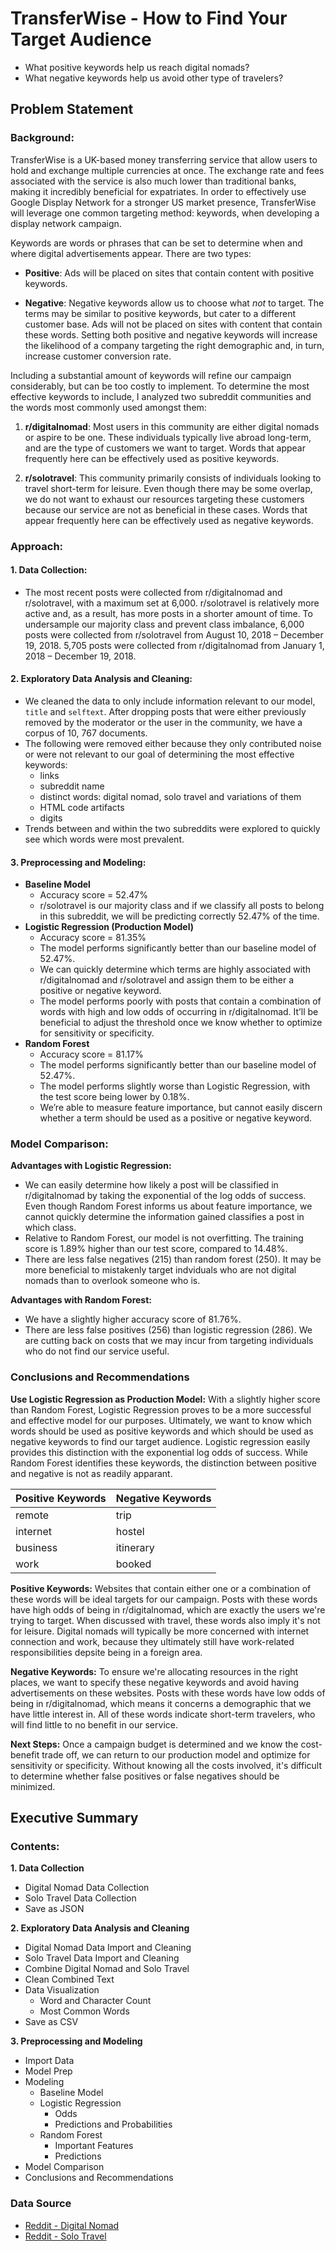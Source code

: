 # TransferWise - How to Find Your Target Audience
-  What positive keywords help us reach digital nomads?
-  What negative keywords help us avoid other type of travelers?

## Problem Statement
### Background: 

TransferWise is a UK-based money transferring service that allow users to hold and exchange multiple currencies at once. The exchange rate and fees associated with the service is also much lower than traditional banks, making it incredibly beneficial for expatriates. In order to effectively use Google Display Network for a stronger US market presence, TransferWise will leverage one common targeting method: keywords, when developing a display network campaign. 

Keywords are words or phrases that can be set to determine when and where digital advertisements appear. There are two types: 
-	**Positive**: Ads will be placed on sites that contain content with positive keywords.

-	**Negative**: Negative keywords allow us to choose what *not* to target. The terms may be similar to positive keywords, but cater to a different customer base.  Ads will not be placed on sites with content that contain these words.
Setting both positive and negative keywords will increase the likelihood of a company targeting the right demographic and, in turn, increase customer conversion rate.  

Including a substantial amount of keywords will refine our campaign considerably, but can be too costly to implement. To determine the most effective keywords to include, I analyzed two subreddit communities and the words most commonly used amongst them:

1. **r/digitalnomad**: Most users in this community are either digital nomads or aspire to be one. These individuals typically live abroad long-term, and are the type of customers we want to target. Words that appear frequently here can be effectively used as positive keywords.

2.	**r/solotravel**: This community primarily consists of individuals looking to travel short-term for leisure. Even though there may be some overlap, we do not want to exhaust our resources targeting these customers because our service are not as beneficial in these cases.  Words that appear frequently here can be effectively used as negative keywords. 

### Approach:
#### 1.	Data Collection:
-  The most recent posts were collected from r/digitalnomad and r/solotravel, with a maximum set at 6,000. r/solotravel is relatively more active and, as a result, has more posts in a shorter amount of time. To undersample our majority class and prevent class imbalance, 6,000 posts were collected from r/solotravel from August 10, 2018 – December 19, 2018. 5,705 posts were collected from r/digitalnomad from January 1, 2018 – December 19, 2018. 

#### 2.	Exploratory Data Analysis and Cleaning:
-	We cleaned the data to only include information relevant to our model, `title` and `selftext`. After dropping posts that were either previously removed by the moderator or the user in the community, we have a corpus of 10, 767 documents. 
-	The following were removed either because they only contributed noise or were not relevant to our goal of determining the most effective keywords:
    -  links
    -  subreddit name
    -  distinct words: digital nomad, solo travel and variations of them
    -  HTML code artifacts
    -  digits
-	Trends between and within the two subreddits were explored to quickly see which words were most prevalent. 

#### 3.	Preprocessing and Modeling:
-	**Baseline Model**
    -  Accuracy score = 52.47% 
    -  r/solotravel is our majority class and if we classify all posts to belong in this subreddit, we will be predicting correctly 52.47% of the time.
-	**Logistic Regression (Production Model)**
    -  Accuracy score = 81.35%
    -  The model performs significantly better than our baseline model of 52.47%.
    -  We can quickly determine which terms are highly associated with r/digitalnomad and r/solotravel and assign them to be either a positive or negative keyword. 
    -  The model performs poorly with posts that contain a combination of words with high and low odds of occurring in r/digitalnomad.  It’ll be beneficial to adjust the threshold once we know whether to optimize for sensitivity or specificity. 
-	**Random Forest**
    -  Accuracy score = 81.17%
    -  The model performs significantly better than our baseline model of 52.47%. 
    -  The model performs slightly worse than Logistic Regression, with the test score being lower by 0.18%.
    -  We’re able to measure feature importance, but cannot easily discern whether a term should be used as a positive or negative keyword. 

### Model Comparison:
**Advantages with Logistic Regression:**
-  We can easily determine how likely a post will be classified in r/digitalnomad by taking the exponential of the log odds of success. Even though Random Forest informs us about feature importance, we cannot quickly determine the information gained classifies a post in which class. 
-  Relative to Random Forest, our model is not overfitting. The training score is 1.89% higher than our test score, compared to 14.48%. 
-  There are less false negatives (215) than random forest (250). It may be more beneficial to mistakenly target indviduals who are not digital nomads than to overlook someone who is.

**Advantages with Random Forest:**
-  We have a slightly higher accuracy score of 81.76%. 
-  There are less false positives (256) than logistic regression (286). We are cutting back on costs that we may incur from targeting individuals who do not find our service useful.

### Conclusions and Recommendations

**Use Logistic Regression as Production Model:** With a slightly higher score than Random Forest, Logistic Regression proves to be a more successful and effective model for our purposes. Ultimately, we want to know which words should be used as positive keywords and which should be used as negative keywords to find our target audience. Logistic regression easily provides this distinction with the exponential log odds of success. While Random Forest identifies these keywords, the distinction between positive and negative is not as readily apparant. 

|Positive Keywords|Negative Keywords|
|---|---|
|remote|trip|
|internet|hostel|
|business|itinerary|
|work|booked|

**Positive Keywords:** Websites that contain either one or a combination of these words will be ideal targets for our campaign. Posts with these words have high odds of being in r/digitalnomad, which are exactly the users we're trying to target. When discussed with travel, these words also imply it's not for leisure. Digital nomads will typically be more concerned with internet connection and work, because they ultimately still have work-related responsibilities depsite being in a foreign area.

**Negative Keywords:** To ensure we're allocating resources in the right places, we want to specify these negative keywords and avoid having advertisements on these websites. Posts with these words have low odds of being in r/digitalnomad, which means it concerns a demographic that we have little interest in. All of these words indicate short-term travelers, who will find little to no benefit in our service.

**Next Steps:** Once a campaign budget is determined and we know the cost-benefit trade off, we can return to our production model and optimize for sensitivity or specificity. Without knowing all the costs involved, it's difficult to determine whether false positives or false negatives should be minimized. 

## Executive Summary

### Contents:
**1\. Data Collection**
-  Digital Nomad Data Collection
-  Solo Travel Data Collection
-  Save as JSON

**2\. Exploratory Data Analysis and Cleaning**
-  Digital Nomad Data Import and Cleaning
-  Solo Travel Data Import and Cleaning
-  Combine Digital Nomad and Solo Travel
-  Clean Combined Text
-  Data Visualization
   -  Word and Character Count
   -  Most Common Words
-  Save as CSV

**3\. Preprocessing and Modeling**
-  Import Data
-  Model Prep
-  Modeling
   -  Baseline Model
   -  Logistic Regression
       -  Odds
       -  Predictions and Probabilities
   -  Random Forest
       -  Important Features
       -  Predictions
-  Model Comparison
-  Conclusions and Recommendations

### Data Source
-  [Reddit - Digital Nomad](https://www.reddit.com/r/digitalnomad/)
-  [Reddit - Solo Travel](https://www.reddit.com/r/solotravel/)